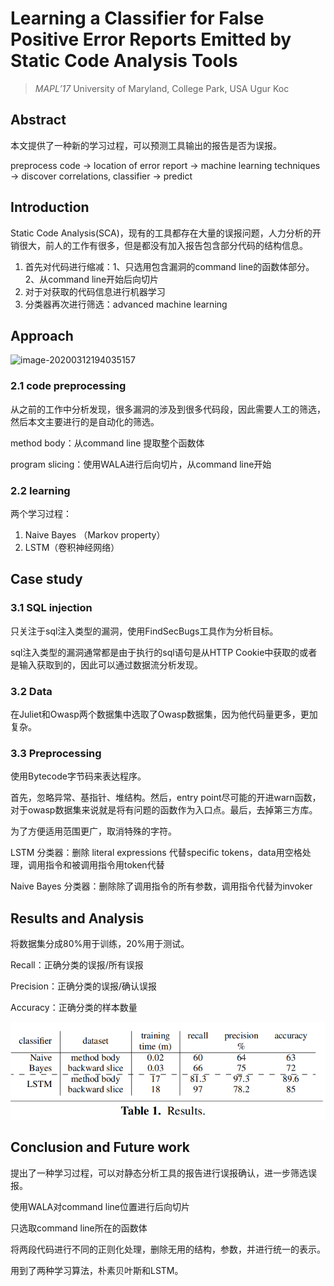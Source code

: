 # Learning a Classifier for False Positive Error Reports Emitted by Static Code Analysis Tools

> *MAPL’17*   University of Maryland, College Park, USA  Ugur Koc

## Abstract

本文提供了一种新的学习过程，可以预测工具输出的报告是否为误报。

preprocess code -> location of error report -> machine learning techniques -> discover correlations, classifier -> predict

## Introduction

Static Code Analysis(SCA)，现有的工具都存在大量的误报问题，人力分析的开销很大，前人的工作有很多，但是都没有加入报告包含部分代码的结构信息。

1. 首先对代码进行缩减：1、只选用包含漏洞的command line的函数体部分。2、从command line开始后向切片
2. 对于对获取的代码信息进行机器学习
3. 分类器再次进行筛选：advanced machine learning

## Approach

![image-20200312194035157](https:\\github.com\sunSUNQ\Paper_reading\raw\master\Learning%20a%20Classifier%20for%20False%20Positive%20Error%20Reports%20Emitted%20by%20Static%20Code%20Analysis%20Tools\image\image-20200312194035157.png)


### 2.1 code preprocessing

从之前的工作中分析发现，很多漏洞的涉及到很多代码段，因此需要人工的筛选，然后本文主要进行的是自动化的筛选。

method body：从command line 提取整个函数体

program slicing：使用WALA进行后向切片，从command line开始

### 2.2 learning

两个学习过程：

1. Naive Bayes （Markov property）
2. LSTM（卷积神经网络）

## Case study

### 3.1 SQL injection

只关注于sql注入类型的漏洞，使用FindSecBugs工具作为分析目标。

sql注入类型的漏洞通常都是由于执行的sql语句是从HTTP Cookie中获取的或者是输入获取到的，因此可以通过数据流分析发现。

### 3.2 Data

在Juliet和Owasp两个数据集中选取了Owasp数据集，因为他代码量更多，更加复杂。

### 3.3 Preprocessing

使用Bytecode字节码来表达程序。

首先，忽略异常、基指针、堆结构。然后，entry point尽可能的开进warn函数，对于owasp数据集来说就是将有问题的函数作为入口点。最后，去掉第三方库。

为了方便适用范围更广，取消特殊的字符。

LSTM 分类器：删除 literal expressions 代替specific tokens，data用空格处理，调用指令和被调用指令用token代替

Naive Bayes 分类器：删除除了调用指令的所有参数，调用指令代替为invoker

## Results and Analysis

将数据集分成80%用于训练，20%用于测试。

Recall：正确分类的误报/所有误报

Precision：正确分类的误报/确认误报

Accuracy：正确分类的样本数量

![image-20200312200300167](https://github.com/sunSUNQ/Paper_reading/raw/master/Learning%20a%20Classifier%20for%20False%20Positive%20Error%20Reports%20Emitted%20by%20Static%20Code%20Analysis%20Tools/image/image-20200312200300167.png)

## Conclusion and Future work

提出了一种学习过程，可以对静态分析工具的报告进行误报确认，进一步筛选误报。

使用WALA对command line位置进行后向切片

只选取command line所在的函数体

将两段代码进行不同的正则化处理，删除无用的结构，参数，并进行统一的表示。

用到了两种学习算法，朴素贝叶斯和LSTM。
